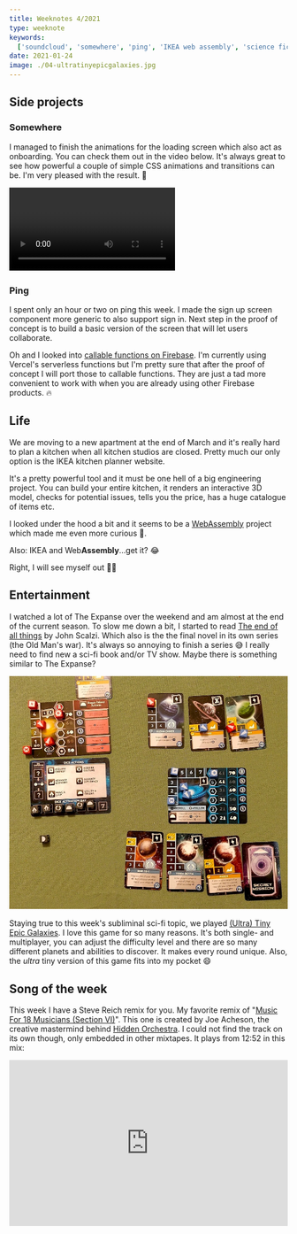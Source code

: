 ```yaml
---
title: Weeknotes 4/2021
type: weeknote
keywords:
  ['soundcloud', 'somewhere', 'ping', 'IKEA web assembly', 'science fiction']
date: 2021-01-24
image: ./04-ultratinyepicgalaxies.jpg
---
```


## Side projects

### Somewhere

I managed to finish the animations for the loading screen which also act as onboarding. You can check them out in the video below. It's always great to see how powerful a couple of simple CSS animations and transitions can be. I'm very pleased with the result. 🤩

<video controls loop alt="Somewhere loading animation">
  <source src="./04-somewhere-animation.mp4" type="video/mp4" />
</video>

### Ping

I spent only an hour or two on ping this week. I made the sign up screen component more generic to also support sign in. Next step in the proof of concept is to build a basic version of the screen that will let users collaborate.

Oh and I looked into [callable functions on Firebase](https://firebase.google.com/docs/functions/callable). I'm currently using Vercel's serverless functions but I'm pretty sure that after the proof of concept I will port those to callable functions. They are just a tad more convenient to work with when you are already using other Firebase products. 🔥

## Life

We are moving to a new apartment at the end of March and it's really hard to plan a kitchen when all kitchen studios are closed. Pretty much our only option is the IKEA kitchen planner website.

It's a pretty powerful tool and it must be one hell of a big engineering project. You can build your entire kitchen, it renders an interactive 3D model, checks for potential issues, tells you the price, has a huge catalogue of items etc.

I looked under the hood a bit and it seems to be a [WebAssembly](https://en.wikipedia.org/wiki/WebAssembly) project which made me even more curious 🤯.

Also: IKEA and Web**Assembly**...get it? 😂

Right, I will see myself out 🏃‍♂️

## Entertainment

I watched a lot of The Expanse over the weekend and am almost at the end of the current season. To slow me down a bit, I started to read [The end of all things](https://www.goodreads.com/book/show/23168809-the-end-of-all-things) by John Scalzi. Which also is the the final novel in its own series (the Old Man's war). It's always so annoying to finish a series 😅 I really need to find new a sci-fi book and/or TV show. Maybe there is something similar to The Expanse?

![Ultra tiny epic galaxies](./04-ultratinyepicgalaxies.jpg)

Staying true to this week's subliminal sci-fi topic, we played [(Ultra) Tiny Epic Galaxies](https://boardgamegeek.com/boardgame/285826/ultra-tiny-epic-galaxies). I love this game for so many reasons. It's both single- and multiplayer, you can adjust the difficulty level and there are so many different planets and abilities to discover. It makes every round unique. Also, the _ultra_ tiny version of this game fits into my pocket 😄

## Song of the week

This week I have a Steve Reich remix for you. My favorite remix of "[Music For 18 Musicians (Section VI)](https://soundcloud.com/steve-reich-official/music-for-18-musicians)". This one is created by Joe Acheson, the creative mastermind behind [Hidden Orchestra](https://soundcloud.com/hiddenorchestra). I could not find the track on its own though, only embedded in other mixtapes. It plays from 12:52 in this mix:

<iframe width="100%" height="300" scrolling="no" frameborder="no"src="https://w.soundcloud.com/player/?url=https%3A//api.soundcloud.com/tracks/80898659&color=%23ff5500&auto_play=false&hide_related=false&show_comments=true&show_user=true&show_reposts=false&show_teaser=true&visual=true" loading="lazy"></iframe>
